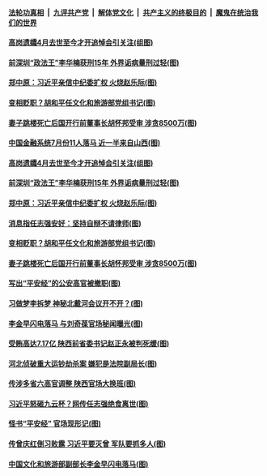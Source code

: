 

####  [法轮功真相](../../../../basic/blob/master/README.md?t=08030302) &nbsp;|&nbsp; [九评共产党](../../../../9ping.md/blob/master/README.md?t=08030302) &nbsp;|&nbsp; [解体党文化](../../../../jtdwh.md/blob/master/README.md?t=08030302)  &nbsp;|&nbsp; [共产主义的终极目的](../../../../gczydzjmd.md/blob/master/README.md?t=08030302) &nbsp;|&nbsp; [魔鬼在统治我们的世界](../../../../mgztzwmdsj.md/blob/master/README.md?t=08030302) 

#### [高岗遗孀4月去世至今才开追悼会引关注(组图)](../pages/p2/941639.md?t=08030302) 

#### [前深圳“政法王”李华楠获刑15年 外界诟病量刑过轻(图)](../pages/p2/941616.md?t=08030302) 

#### [郑中原：习近平亲信中纪委扩权 火烧赵乐际(图)](../pages/p2/941551.md?t=08030302) 


#### [变相贬职？胡和平任文化和旅游部党组书记(图)](../pages/p2/941535.md?t=08030302) 

#### [妻子跳楼死亡后国开行前董事长胡怀邦受审 涉贪8500万(图)](../pages/p2/941500.md?t=08030302) 

#### [中国金融系统7月份11人落马 近一半来自山西(图)](../pages/p2/941651.md?t=08030302) 

#### [高岗遗孀4月去世至今才开追悼会引关注(组图)](../pages/p2/941639.md?t=08030302) 

#### [前深圳“政法王”李华楠获刑15年 外界诟病量刑过轻(图)](../pages/p2/941616.md?t=08030302) 

#### [郑中原：习近平亲信中纪委扩权 火烧赵乐际(图)](../pages/p2/941551.md?t=08030302) 


#### [消息指任志强安好：坚持自辩不请律师(图)](../pages/p2/941569.md?t=08030302) 


#### [变相贬职？胡和平任文化和旅游部党组书记(图)](../pages/p2/941535.md?t=08030302) 

#### [妻子跳楼死亡后国开行前董事长胡怀邦受审 涉贪8500万(图)](../pages/p2/941500.md?t=08030302) 

#### [写出“平安经”的公安高官被撤职(图)](../pages/p2/941463.md?t=08030302) 

#### [习做梦李拆梦 神秘北戴河会议开不开？(图)](../pages/p2/941455.md?t=08030302) 

#### [李金早闪电落马 与刘奇葆官场秘闻曝光(图)](../pages/p2/941422.md?t=08030302) 

#### [受贿高达7.17亿 陕西前省委书记赵正永被判死缓(图)](../pages/p2/941426.md?t=08030302) 

#### [河北侦破重大运钞劫杀案 嫌犯是法院副局长(图)](../pages/p2/941400.md?t=08030302) 

#### [传涉多省六高官调整 陕西官场大换班(图)](../pages/p2/941396.md?t=08030302) 

#### [习近平怒砸九云杯？网传任志强绝食离世(图)](../pages/p2/941333.md?t=08030302) 

#### [怪书“平安经” 官场现形记(图)](../pages/p2/941327.md?t=08030302) 

#### [传曾庆红倒习败露 习近平要灭曾 军队要抓多人(图)](../pages/p2/941344.md?t=08030302) 


#### [中国文化和旅游部副部长李金早闪电落马(图)](../pages/p2/941296.md?t=08030302) 


